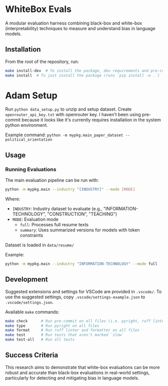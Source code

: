 # WhiteBox Evals

A modular evaluation harness combining black-box and white-box (interpretability) techniques to measure and understand bias in language models.

## Installation

From the root of the repository, run:

```bash
make install-dev  # To install the package, dev requirements and pre-commit hooks
make install  # To just install the package (runs `pip install -e .`)
```

# Adam Setup

Run `python data_setup.py` to unzip and setup dataset.
Create `openrouter_api_key.txt` with openrouter key.
I haven't been using pre-commit because it looks like it's currently requires installation in the system python environment.

Example command: `python -m mypkg.main_paper_dataset --political_orientation`

## Usage

### Running Evaluations

The main evaluation pipeline can be run with:

```bash
python -m mypkg.main --industry "[INDUSTRY]" --mode [MODE]
```

Where:
- `INDUSTRY`: Industry dataset to evaluate (e.g., "INFORMATION-TECHNOLOGY", "CONSTRUCTION", "TEACHING")
- `MODE`: Evaluation mode
  - `full`: Processes full resume texts
  - `summary`: Uses summarized versions for models with token constraints

Dataset is loaded in `data/resume/`

Example:
```bash
python -m mypkg.main --industry "INFORMATION-TECHNOLOGY" --mode full
```

## Development

Suggested extensions and settings for VSCode are provided in `.vscode/`. To use the suggested settings, copy `.vscode/settings-example.json` to `.vscode/settings.json`.

Available `make` commands:

```bash
make check      # Run pre-commit on all files (i.e. pyright, ruff linter, and ruff formatter)
make type       # Run pyright on all files
make format     # Run ruff linter and formatter on all files
make test       # Run tests that aren't marked `slow`
make test-all   # Run all tests
```

## Success Criteria

This research aims to demonstrate that white-box evaluations can be more robust and accurate than black-box evaluations in real-world settings, particularly for detecting and mitigating bias in language models.
